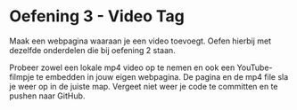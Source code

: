 
# Oefening 3 - Video Tag

Maak een webpagina waaraan je een video toevoegt.
Oefen hierbij met dezelfde onderdelen die bij oefening 2 staan.

Probeer zowel een lokale mp4 video op te nemen en ook een YouTube-filmpje te embedden in jouw eigen webpagina. De pagina en de mp4 file sla je weer op in de juiste map. Vergeet niet weer je code te committen en te pushen naar GitHub.
